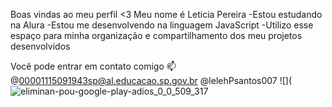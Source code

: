 Boas vindas ao meu perfil <3
Meu nome é Leticia Pereira
-Estou estudando na Alura
-Estou me desenvolvendo na linguagem JavaScript
-Utilizo esse espaço para minha organização e compartilhamento dos meu projetos desenvolvidos

Você pode entrar em contato comigo 📫
@00001115091943sp@al.educacao.sp.gov.br
@lelehPsantos007
![](![eliminan-pou-google-play-adios_0_0_509_317](https://github.com/lelehPsantos007/lelehPsantos007/assets/171801584/0864148a-d155-4d06-9109-c86fb7a82dce)


